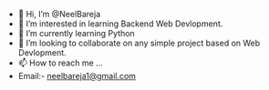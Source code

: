 - 👋 Hi, I’m @NeelBareja
- 👀 I’m interested in learning Backend Web Devlopment.
- 🌱 I’m currently learning Python
- 💞️ I’m looking to collaborate on any simple project based on Web Devlopment.
- 📫 How to reach me ...
- Email:- neelbareja1@gmail.com

<!---
NeelBareja/NeelBareja is a ✨ special ✨ repository because its `README.md` (this file) appears on your GitHub profile.
You can click the Preview link to take a look at your changes.
--->
